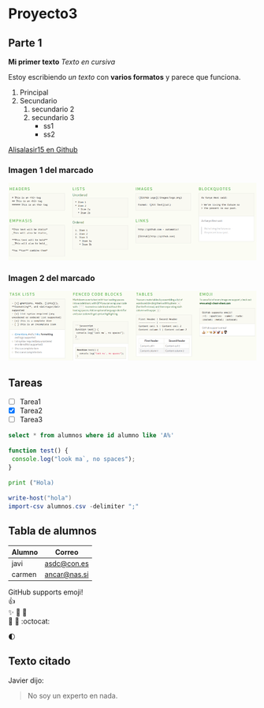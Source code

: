 # Proyecto3

## Parte 1

**Mi primer texto**
*Texto en cursiva*

Estoy escribiendo *un texto* con **varios formatos** y parece que funciona.

1. Principal
2. Secundario
    1. secundario 2
    2. secundario 3
        * ss1
        * ss2  
  
[Alisalasir15 en Github](https://gihub.com/alisalasir15)

### Imagen 1 del marcado

![Marcado 1](/Fotos/Markdown1.png)  

### Imagen 2 del marcado

![Marcado 2](/Fotos/Markdown2.png)  

## Tareas

* [ ] Tarea1  
* [X] Tarea2  
* [ ] Tarea3  

```SQL
select * from alumnos where id alumno like 'A%'
```

```javascript
function test() {
 console.log("look ma`, no spaces");
}
```

```python
print ("Hola)
```

```powershell
write-host("hola")
import-csv alumnos.csv -delimiter ";"
```

## Tabla de alumnos

Alumno | Correo
-------|------
javi|  asdc@con.es
carmen| ancar@nas.si

GitHub supports emoji!  
:+1:  
:sparkles:
:camel: :tada:  
:rocket: :metal: :octocat:  

:first_quarter_moon:

## Texto citado

Javier dijo:

   > No soy un experto en nada.
